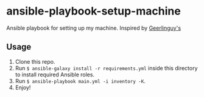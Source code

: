 # ansible-playbook-setup-machine
Ansible playbook for setting up my machine. Inspired by [Geerlinguy's](https://github.com/geerlingguy/mac-dev-playbook)

## Usage
1. Clone this repo.
1. Run `$ ansible-galaxy install -r requirements.yml` inside this directory to install required Ansible roles.
1. Run `$ ansible-playbook main.yml -i inventory -K`.
1. Enjoy!
